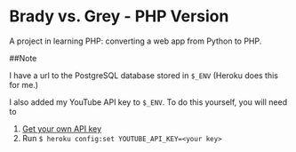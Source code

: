 Brady vs. Grey - PHP Version
=================

A project in learning PHP: converting a web app from Python to PHP.

##Note

I have a url to the PostgreSQL database stored in `$_ENV` (Heroku does this for me.)

I also added my YouTube API key to `$_ENV`.  To do this yourself, you will need to

1. [Get your own API key](http://developers.google.com/youtube/v3/getting-started#intro)
2. Run `$ heroku config:set YOUTUBE_API_KEY=<your key>`